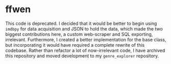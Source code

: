 # ffwen

This code is deprecated.  I decided that it would be better to begin using `imdbpy` for data acquisition and JSON to hold the data, which made the two biggest contributions here, a custom web-scraper and SQL exporting, irrelevant.  Furthermore, I created a better implementation for the base class, but incorporating it would have required a complete rewrite of this codebase. Rather than refactor a lot of now-irrelevant code, I have archived this repository and moved development to my `genre_explorer` repository.